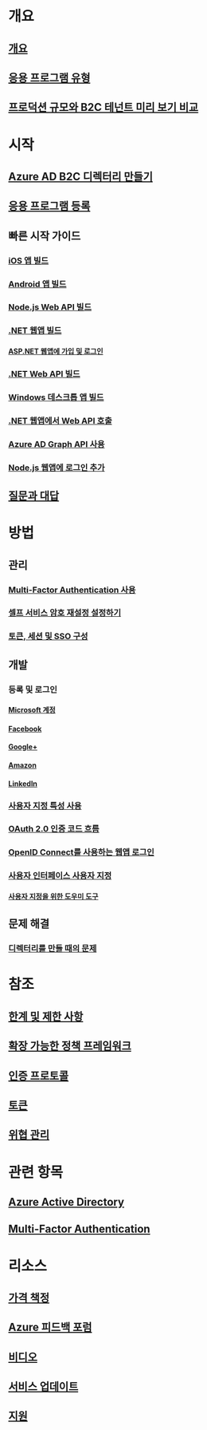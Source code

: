 # 개요
## [개요](active-directory-b2c-overview.md)
## [응용 프로그램 유형](active-directory-b2c-apps.md)
## [프로덕션 규모와 B2C 테넌트 미리 보기 비교](active-directory-b2c-reference-tenant-type.md)

# 시작
## [Azure AD B2C 디렉터리 만들기](active-directory-b2c-get-started.md)
## [응용 프로그램 등록](active-directory-b2c-app-registration.md)
## 빠른 시작 가이드
### [iOS 앱 빌드](active-directory-b2c-devquickstarts-ios.md)
### [Android 앱 빌드](active-directory-b2c-devquickstarts-android.md)
### [Node.js Web API 빌드](active-directory-b2c-devquickstarts-api-node.md)
### [.NET 웹앱 빌드](active-directory-b2c-devquickstarts-web-dotnet.md)
#### [ASP.NET 웹앱에 가입 및 로그인](active-directory-b2c-devquickstarts-web-dotnet-susi.md)
### [.NET Web API 빌드](active-directory-b2c-devquickstarts-api-dotnet.md)
### [Windows 데스크톱 앱 빌드](active-directory-b2c-devquickstarts-native-dotnet.md)
### [.NET 웹앱에서 Web API 호출](active-directory-b2c-devquickstarts-web-api-dotnet.md)
### [Azure AD Graph API 사용](active-directory-b2c-devquickstarts-graph-dotnet.md)
### [Node.js 웹앱에 로그인 추가](active-directory-b2c-devquickstarts-web-node.md)
## [질문과 대답](active-directory-b2c-faqs.md)

# 방법
## 관리
### [Multi-Factor Authentication 사용](active-directory-b2c-reference-mfa.md)
### [셀프 서비스 암호 재설정 설정하기](active-directory-b2c-reference-sspr.md)
### [토큰, 세션 및 SSO 구성](active-directory-b2c-token-session-sso.md)
## 개발
### 등록 및 로그인
#### [Microsoft 계정](active-directory-b2c-setup-msa-app.md)
#### [Facebook](active-directory-b2c-setup-fb-app.md)
#### [Google+](active-directory-b2c-setup-goog-app.md)
#### [Amazon](active-directory-b2c-setup-amzn-app.md)
#### [LinkedIn](active-directory-b2c-setup-li-app.md)
### [사용자 지정 특성 사용](active-directory-b2c-reference-custom-attr.md)
### [OAuth 2.0 인증 코드 흐름](active-directory-b2c-reference-oauth-code.md)
### [OpenID Connect를 사용하는 웹앱 로그인](active-directory-b2c-reference-oidc.md)
### [사용자 인터페이스 사용자 지정](active-directory-b2c-reference-ui-customization.md)
#### [사용자 지정을 위한 도우미 도구](active-directory-b2c-reference-ui-customization-helper-tool.md)
## 문제 해결
### [디렉터리를 만들 때의 문제](active-directory-b2c-support-create-directory.md)

# 참조
## [한계 및 제한 사항](active-directory-b2c-limitations.md)
## [확장 가능한 정책 프레임워크](active-directory-b2c-reference-policies.md)
## [인증 프로토콜](active-directory-b2c-reference-protocols.md)
## [토큰](active-directory-b2c-reference-tokens.md)

## [위협 관리](active-directory-b2c-reference-threat-management.md)

# 관련 항목
## [Azure Active Directory](../active-directory/active-directory-whatis.md)
## [Multi-Factor Authentication](../multi-factor-authentication/multi-factor-authentication.md)

# 리소스
## [가격 책정](https://azure.microsoft.com/pricing/details/active-directory-b2c/)
## [Azure 피드백 포럼](http://feedback.azure.com/forums/169401-azure-active-directory)
## [비디오](https://azure.microsoft.com/documentation/videos/index/?services=active-directory-b2c) 
## [서비스 업데이트](https://azure.microsoft.com/updates/?product=active-directory-b2c)
## [지원](active-directory-b2c-support.md)